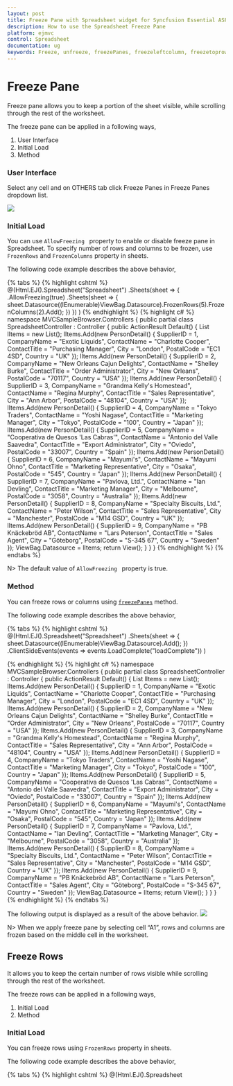 ```yaml
---
layout: post
title: Freeze Pane with Spreadsheet widget for Syncfusion Essential ASP .Net MVC
description: How to use the Spreadsheet Freeze Pane
platform: ejmvc
control: Spreadsheet
documentation: ug
keywords: Freeze, unfreeze, freezePanes, freezeleftcolumn, freezetoprow
--- 
```


# Freeze Pane 
Freeze pane allows you to keep a portion of the sheet visible, while scrolling through the rest of the worksheet. 

The freeze pane can be applied in a following ways,

1. User Interface
2. Initial Load
3. Method

### User Interface
Select any cell and on OTHERS tab click Freeze Panes in Freeze Panes dropdown list.

![](Freeze-Pane_images/Freeze-Pane_img1.png)

### Initial Load
You can use `AllowFreezing ` property to enable or disable freeze pane in Spreadsheet.
To specify number of rows and columns to be frozen, use `FrozenRows` and `FrozenColumns` property in sheets.

The following code example describes the above behavior,

{% tabs %}
{% highlight cshtml %}
@(Html.EJ().Spreadsheet<object>("Spreadsheet")
    .Sheets(sheet =>
    {
        .AllowFreezing(true)
        .Sheets(sheet =>
        {
            sheet.Datasource((IEnumerable<object>)ViewBag.Datasource).FrozenRows(5).FrozenColumns(2).Add();
        })
    })
)
{% endhighlight %}
{% highlight c# %}
namespace MVCSampleBrowser.Controllers
{
    public partial class SpreadsheetController : Controller
    {
        public ActionResult Default()
        {
            List<PersonDetail> lItems = new List<PersonDetail>();
            lItems.Add(new PersonDetail() { SupplierID = 1, CompanyName = "Exotic Liquids", ContactName = "Charlotte Cooper", ContactTitle = "Purchasing Manager", City = "London", PostalCode = "EC1 4SD", Country = "UK" });
            lItems.Add(new PersonDetail() { SupplierID = 2, CompanyName = "New Orleans Cajun Delights", ContactName = "Shelley Burke", ContactTitle = "Order Administrator", City = "New Orleans", PostalCode = "70117", Country = "USA" });
            lItems.Add(new PersonDetail() { SupplierID = 3, CompanyName = "Grandma Kelly's Homestead", ContactName = "Regina Murphy", ContactTitle = "Sales Representative", City = "Ann Arbor", PostalCode = "48104", Country = "USA" });
            lItems.Add(new PersonDetail() { SupplierID = 4, CompanyName = "Tokyo Traders", ContactName = "Yoshi Nagase", ContactTitle = "Marketing Manager", City = "Tokyo", PostalCode = "100", Country = "Japan" });
            lItems.Add(new PersonDetail() { SupplierID = 5, CompanyName = "Cooperativa de Quesos 'Las Cabras'", ContactName = "Antonio del Valle Saavedra", ContactTitle = "Export Administrator", City = "Oviedo", PostalCode = "33007", Country = "Spain" });
            lItems.Add(new PersonDetail() { SupplierID = 6, CompanyName = "Mayumi's", ContactName = "Mayumi Ohno", ContactTitle = "Marketing Representative", City = "Osaka", PostalCode = "545", Country = "Japan" });
            lItems.Add(new PersonDetail() { SupplierID = 7, CompanyName = "Pavlova, Ltd.", ContactName = "Ian Devling", ContactTitle = "Marketing Manager", City = "Melbourne", PostalCode = "3058", Country = "Australia" });
            lItems.Add(new PersonDetail() { SupplierID = 8, CompanyName = "Specialty Biscuits, Ltd.", ContactName = "Peter Wilson", ContactTitle = "Sales Representative", City = "Manchester", PostalCode = "M14 GSD", Country = "UK" });
            lItems.Add(new PersonDetail() { SupplierID = 9, CompanyName = "PB Knäckebröd AB", ContactName = "Lars Peterson", ContactTitle = "Sales Agent", City = "Göteborg", PostalCode = "S-345 67", Country = "Sweden" });
            ViewBag.Datasource = lItems;
            return View();
        }
    }
}
{% endhighlight %}
{% endtabs %}

N> The default value of `AllowFreezing ` property is true.

### Method
You can freeze rows or columns using [`freezePanes`](https://help.syncfusion.com/api/js/ejspreadsheet#methods:xlfreeze-freezepanes "freezePanes") method. 

The following code example describes the above behavior,

{% tabs %}
{% highlight cshtml %}
@(Html.EJ().Spreadsheet<object>("Spreadsheet")
    .Sheets(sheet =>
    {
        sheet.Datasource((IEnumerable<object>)ViewBag.Datasource).Add();
    })
    .ClientSideEvents(events => events.LoadComplete("loadComplete"))
)
<script type="text/javascript">
    function loadComplete(args) {
        if (!this.isImport)
            this.XLFreeze.freezePanes(5,2);
    }
</script>
{% endhighlight %}
{% highlight c# %}
namespace MVCSampleBrowser.Controllers
{
    public partial class SpreadsheetController : Controller
    {
        public ActionResult Default()
        {
            List<PersonDetail> lItems = new List<PersonDetail>();
            lItems.Add(new PersonDetail() { SupplierID = 1, CompanyName = "Exotic Liquids", ContactName = "Charlotte Cooper", ContactTitle = "Purchasing Manager", City = "London", PostalCode = "EC1 4SD", Country = "UK" });
            lItems.Add(new PersonDetail() { SupplierID = 2, CompanyName = "New Orleans Cajun Delights", ContactName = "Shelley Burke", ContactTitle = "Order Administrator", City = "New Orleans", PostalCode = "70117", Country = "USA" });
            lItems.Add(new PersonDetail() { SupplierID = 3, CompanyName = "Grandma Kelly's Homestead", ContactName = "Regina Murphy", ContactTitle = "Sales Representative", City = "Ann Arbor", PostalCode = "48104", Country = "USA" });
            lItems.Add(new PersonDetail() { SupplierID = 4, CompanyName = "Tokyo Traders", ContactName = "Yoshi Nagase", ContactTitle = "Marketing Manager", City = "Tokyo", PostalCode = "100", Country = "Japan" });
            lItems.Add(new PersonDetail() { SupplierID = 5, CompanyName = "Cooperativa de Quesos 'Las Cabras'", ContactName = "Antonio del Valle Saavedra", ContactTitle = "Export Administrator", City = "Oviedo", PostalCode = "33007", Country = "Spain" });
            lItems.Add(new PersonDetail() { SupplierID = 6, CompanyName = "Mayumi's", ContactName = "Mayumi Ohno", ContactTitle = "Marketing Representative", City = "Osaka", PostalCode = "545", Country = "Japan" });
            lItems.Add(new PersonDetail() { SupplierID = 7, CompanyName = "Pavlova, Ltd.", ContactName = "Ian Devling", ContactTitle = "Marketing Manager", City = "Melbourne", PostalCode = "3058", Country = "Australia" });
            lItems.Add(new PersonDetail() { SupplierID = 8, CompanyName = "Specialty Biscuits, Ltd.", ContactName = "Peter Wilson", ContactTitle = "Sales Representative", City = "Manchester", PostalCode = "M14 GSD", Country = "UK" });
            lItems.Add(new PersonDetail() { SupplierID = 9, CompanyName = "PB Knäckebröd AB", ContactName = "Lars Peterson", ContactTitle = "Sales Agent", City = "Göteborg", PostalCode = "S-345 67", Country = "Sweden" });
            ViewBag.Datasource = lItems;
            return View();
        }
    }
}
{% endhighlight %}
{% endtabs %}

The following output is displayed as a result of the above behavior.
![](Freeze-Pane_images/Freeze-Pane_img2.png)

N> When we apply freeze pane by selecting cell “A1”, rows and columns are frozen based on the middle cell in the worksheet.

## Freeze Rows
It allows you to keep the certain number of rows visible while scrolling through the rest of the worksheet.

The freeze rows can be applied in a following ways,

1. Initial Load
2. Method

### Initial Load
You can freeze rows using `FrozenRows` property in sheets. 

The following code example describes the above behavior,

{% tabs %}
{% highlight cshtml %}
@(Html.EJ().Spreadsheet<object>("Spreadsheet")
    .Sheets(sheet =>
    {
        sheet.Datasource((IEnumerable<object>)ViewBag.Datasource).FrozenRows(3).Add();
    })
)
{% endhighlight %}
{% highlight c# %}
namespace MVCSampleBrowser.Controllers
{
    public partial class SpreadsheetController : Controller
    {
        public ActionResult Default()
        {
            List<PersonDetail> lItems = new List<PersonDetail>();
            lItems.Add(new PersonDetail() { SupplierID = 1, CompanyName = "Exotic Liquids", ContactName = "Charlotte Cooper", ContactTitle = "Purchasing Manager", City = "London", PostalCode = "EC1 4SD", Country = "UK" });
            lItems.Add(new PersonDetail() { SupplierID = 2, CompanyName = "New Orleans Cajun Delights", ContactName = "Shelley Burke", ContactTitle = "Order Administrator", City = "New Orleans", PostalCode = "70117", Country = "USA" });
            lItems.Add(new PersonDetail() { SupplierID = 3, CompanyName = "Grandma Kelly's Homestead", ContactName = "Regina Murphy", ContactTitle = "Sales Representative", City = "Ann Arbor", PostalCode = "48104", Country = "USA" });
            lItems.Add(new PersonDetail() { SupplierID = 4, CompanyName = "Tokyo Traders", ContactName = "Yoshi Nagase", ContactTitle = "Marketing Manager", City = "Tokyo", PostalCode = "100", Country = "Japan" });
            lItems.Add(new PersonDetail() { SupplierID = 5, CompanyName = "Cooperativa de Quesos 'Las Cabras'", ContactName = "Antonio del Valle Saavedra", ContactTitle = "Export Administrator", City = "Oviedo", PostalCode = "33007", Country = "Spain" });
            lItems.Add(new PersonDetail() { SupplierID = 6, CompanyName = "Mayumi's", ContactName = "Mayumi Ohno", ContactTitle = "Marketing Representative", City = "Osaka", PostalCode = "545", Country = "Japan" });
            lItems.Add(new PersonDetail() { SupplierID = 7, CompanyName = "Pavlova, Ltd.", ContactName = "Ian Devling", ContactTitle = "Marketing Manager", City = "Melbourne", PostalCode = "3058", Country = "Australia" });
            lItems.Add(new PersonDetail() { SupplierID = 8, CompanyName = "Specialty Biscuits, Ltd.", ContactName = "Peter Wilson", ContactTitle = "Sales Representative", City = "Manchester", PostalCode = "M14 GSD", Country = "UK" });
            lItems.Add(new PersonDetail() { SupplierID = 9, CompanyName = "PB Knäckebröd AB", ContactName = "Lars Peterson", ContactTitle = "Sales Agent", City = "Göteborg", PostalCode = "S-345 67", Country = "Sweden" });
            ViewBag.Datasource = lItems;
            return View();
        }
    }
}
{% endhighlight %}
{% endtabs %}

### Method
You can freeze rows using [`freezeRows`](https://help.syncfusion.com/api/js/ejspreadsheet#methods:xlfreeze-freezerows "freezeRows") method. 

The following code example describes the above behavior,

{% tabs %}
{% highlight cshtml %}
@(Html.EJ().Spreadsheet<object>("Spreadsheet")
    .Sheets(sheet =>
    {
        sheet.Datasource((IEnumerable<object>)ViewBag.Datasource).Add();
    })
    .ClientSideEvents(events => events.LoadComplete("loadComplete"))
)
<script type="text/javascript">
    function loadComplete(args) {
        if (!this.isImport)
            this.XLFreeze.freezeRows(3);
    }
</script>
{% endhighlight %}
{% highlight c# %}
namespace MVCSampleBrowser.Controllers
{
    public partial class SpreadsheetController : Controller
    {
        public ActionResult Default()
        {
            List<PersonDetail> lItems = new List<PersonDetail>();
            lItems.Add(new PersonDetail() { SupplierID = 1, CompanyName = "Exotic Liquids", ContactName = "Charlotte Cooper", ContactTitle = "Purchasing Manager", City = "London", PostalCode = "EC1 4SD", Country = "UK" });
            lItems.Add(new PersonDetail() { SupplierID = 2, CompanyName = "New Orleans Cajun Delights", ContactName = "Shelley Burke", ContactTitle = "Order Administrator", City = "New Orleans", PostalCode = "70117", Country = "USA" });
            lItems.Add(new PersonDetail() { SupplierID = 3, CompanyName = "Grandma Kelly's Homestead", ContactName = "Regina Murphy", ContactTitle = "Sales Representative", City = "Ann Arbor", PostalCode = "48104", Country = "USA" });
            lItems.Add(new PersonDetail() { SupplierID = 4, CompanyName = "Tokyo Traders", ContactName = "Yoshi Nagase", ContactTitle = "Marketing Manager", City = "Tokyo", PostalCode = "100", Country = "Japan" });
            lItems.Add(new PersonDetail() { SupplierID = 5, CompanyName = "Cooperativa de Quesos 'Las Cabras'", ContactName = "Antonio del Valle Saavedra", ContactTitle = "Export Administrator", City = "Oviedo", PostalCode = "33007", Country = "Spain" });
            lItems.Add(new PersonDetail() { SupplierID = 6, CompanyName = "Mayumi's", ContactName = "Mayumi Ohno", ContactTitle = "Marketing Representative", City = "Osaka", PostalCode = "545", Country = "Japan" });
            lItems.Add(new PersonDetail() { SupplierID = 7, CompanyName = "Pavlova, Ltd.", ContactName = "Ian Devling", ContactTitle = "Marketing Manager", City = "Melbourne", PostalCode = "3058", Country = "Australia" });
            lItems.Add(new PersonDetail() { SupplierID = 8, CompanyName = "Specialty Biscuits, Ltd.", ContactName = "Peter Wilson", ContactTitle = "Sales Representative", City = "Manchester", PostalCode = "M14 GSD", Country = "UK" });
            lItems.Add(new PersonDetail() { SupplierID = 9, CompanyName = "PB Knäckebröd AB", ContactName = "Lars Peterson", ContactTitle = "Sales Agent", City = "Göteborg", PostalCode = "S-345 67", Country = "Sweden" });
            ViewBag.Datasource = lItems;
            return View();
        }
    }
}
{% endhighlight %}
{% endtabs %}

The following output is displayed as a result of the above code example.
![](Freeze-Pane_images/Freeze-Pane_img3.png)

N> On OTHERS tab click Freeze Top Row in FreezePanes dropdown list, to freeze top row. You can also freeze top row using [`freezeTopRow`](https://help.syncfusion.com/api/js/ejspreadsheet#methods:xlfreeze-freezetoprow "freezeTopRow") method. 

## Freeze Columns
It allows you to keep the certain number of column visible while scrolling through the rest of the work sheet.

The freeze columns can be applied in a following ways,

1. Initial Load
2. Method

### Initial Load
You can apply freeze columns using `FrozenColumns` property in sheets.
The following code example describes the above behavior

{% tabs %}
{% highlight cshtml %}
@(Html.EJ().Spreadsheet<object>("Spreadsheet")
    .Sheets(sheet =>
    {
        sheet.Datasource((IEnumerable<object>)ViewBag.Datasource).FrozenColumns(3).Add();
    })
)
{% endhighlight %}
{% highlight c# %}
namespace MVCSampleBrowser.Controllers
{
    public partial class SpreadsheetController : Controller
    {
        public ActionResult Default()
        {
            List<PersonDetail> lItems = new List<PersonDetail>();
            lItems.Add(new PersonDetail() { SupplierID = 1, CompanyName = "Exotic Liquids", ContactName = "Charlotte Cooper", ContactTitle = "Purchasing Manager", City = "London", PostalCode = "EC1 4SD", Country = "UK" });
            lItems.Add(new PersonDetail() { SupplierID = 2, CompanyName = "New Orleans Cajun Delights", ContactName = "Shelley Burke", ContactTitle = "Order Administrator", City = "New Orleans", PostalCode = "70117", Country = "USA" });
            lItems.Add(new PersonDetail() { SupplierID = 3, CompanyName = "Grandma Kelly's Homestead", ContactName = "Regina Murphy", ContactTitle = "Sales Representative", City = "Ann Arbor", PostalCode = "48104", Country = "USA" });
            lItems.Add(new PersonDetail() { SupplierID = 4, CompanyName = "Tokyo Traders", ContactName = "Yoshi Nagase", ContactTitle = "Marketing Manager", City = "Tokyo", PostalCode = "100", Country = "Japan" });
            lItems.Add(new PersonDetail() { SupplierID = 5, CompanyName = "Cooperativa de Quesos 'Las Cabras'", ContactName = "Antonio del Valle Saavedra", ContactTitle = "Export Administrator", City = "Oviedo", PostalCode = "33007", Country = "Spain" });
            lItems.Add(new PersonDetail() { SupplierID = 6, CompanyName = "Mayumi's", ContactName = "Mayumi Ohno", ContactTitle = "Marketing Representative", City = "Osaka", PostalCode = "545", Country = "Japan" });
            lItems.Add(new PersonDetail() { SupplierID = 7, CompanyName = "Pavlova, Ltd.", ContactName = "Ian Devling", ContactTitle = "Marketing Manager", City = "Melbourne", PostalCode = "3058", Country = "Australia" });
            lItems.Add(new PersonDetail() { SupplierID = 8, CompanyName = "Specialty Biscuits, Ltd.", ContactName = "Peter Wilson", ContactTitle = "Sales Representative", City = "Manchester", PostalCode = "M14 GSD", Country = "UK" });
            lItems.Add(new PersonDetail() { SupplierID = 9, CompanyName = "PB Knäckebröd AB", ContactName = "Lars Peterson", ContactTitle = "Sales Agent", City = "Göteborg", PostalCode = "S-345 67", Country = "Sweden" });
            ViewBag.Datasource = lItems;
            return View();
        }
    }
}
{% endhighlight %}
{% endtabs %}

### Method
You can apply freeze columns using [`freezeColumns`](https://help.syncfusion.com/api/js/ejspreadsheet#methods:xlfreeze-freezecolumns "freezeColumns") method. 
The following code example describes the above behavior

{% tabs %}
{% highlight cshtml %}
@(Html.EJ().Spreadsheet<object>("Spreadsheet")
    .Sheets(sheet =>
    {
        sheet.Datasource((IEnumerable<object>)ViewBag.Datasource).Add();
    })
    .ClientSideEvents(events => events.LoadComplete("loadComplete"))
)
<script type="text/javascript">
    function loadComplete(args) {
        if(!this.isImport) 
            this.XLFreeze.freezeColumns(3);
    }
</script>
{% endhighlight %}
{% highlight c# %}
namespace MVCSampleBrowser.Controllers
{
    public partial class SpreadsheetController : Controller
    {
        public ActionResult Default()
        {
            List<PersonDetail> lItems = new List<PersonDetail>();
            lItems.Add(new PersonDetail() { SupplierID = 1, CompanyName = "Exotic Liquids", ContactName = "Charlotte Cooper", ContactTitle = "Purchasing Manager", City = "London", PostalCode = "EC1 4SD", Country = "UK" });
            lItems.Add(new PersonDetail() { SupplierID = 2, CompanyName = "New Orleans Cajun Delights", ContactName = "Shelley Burke", ContactTitle = "Order Administrator", City = "New Orleans", PostalCode = "70117", Country = "USA" });
            lItems.Add(new PersonDetail() { SupplierID = 3, CompanyName = "Grandma Kelly's Homestead", ContactName = "Regina Murphy", ContactTitle = "Sales Representative", City = "Ann Arbor", PostalCode = "48104", Country = "USA" });
            lItems.Add(new PersonDetail() { SupplierID = 4, CompanyName = "Tokyo Traders", ContactName = "Yoshi Nagase", ContactTitle = "Marketing Manager", City = "Tokyo", PostalCode = "100", Country = "Japan" });
            lItems.Add(new PersonDetail() { SupplierID = 5, CompanyName = "Cooperativa de Quesos 'Las Cabras'", ContactName = "Antonio del Valle Saavedra", ContactTitle = "Export Administrator", City = "Oviedo", PostalCode = "33007", Country = "Spain" });
            lItems.Add(new PersonDetail() { SupplierID = 6, CompanyName = "Mayumi's", ContactName = "Mayumi Ohno", ContactTitle = "Marketing Representative", City = "Osaka", PostalCode = "545", Country = "Japan" });
            lItems.Add(new PersonDetail() { SupplierID = 7, CompanyName = "Pavlova, Ltd.", ContactName = "Ian Devling", ContactTitle = "Marketing Manager", City = "Melbourne", PostalCode = "3058", Country = "Australia" });
            lItems.Add(new PersonDetail() { SupplierID = 8, CompanyName = "Specialty Biscuits, Ltd.", ContactName = "Peter Wilson", ContactTitle = "Sales Representative", City = "Manchester", PostalCode = "M14 GSD", Country = "UK" });
            lItems.Add(new PersonDetail() { SupplierID = 9, CompanyName = "PB Knäckebröd AB", ContactName = "Lars Peterson", ContactTitle = "Sales Agent", City = "Göteborg", PostalCode = "S-345 67", Country = "Sweden" });
            ViewBag.Datasource = lItems;
            return View();
        }
    }
}
{% endhighlight %}
{% endtabs %}

The following output is displayed as a result of the above code example.
![](Freeze-Pane_images/Freeze-Pane_img4.png)

N> On OTHERS tab click Freeze First Column in FreezePanes dropdown list, to freeze left Column. You can also apply freeze first column using [`freezeLeftColumn`](https://help.syncfusion.com/api/js/ejspreadsheet#methods:xlfreeze-freezeleftcolumn "freezeLeftColumn") method. 

## Unfreeze Pane
Unfreeze all the rows and columns to scroll through entire sheet.

The unfreeze pane can be applied in a following ways,

1. User Interface
2. Method

### User Interface
On OTHERS tab click Unfreeze Panes in Freeze Panes dropdown list.
![](Freeze-Pane_images/Freeze-Pane_img5.png)

### Method
You can unfreeze rows or columns using [`unfreezePanes`](https://help.syncfusion.com/api/js/ejspreadsheet#methods:xlfreeze-unfreezepanes "unfreezePanes") method. 

The following code example describes the above behavior,

{% tabs %}
{% highlight cshtml %}
@(Html.EJ().Spreadsheet<object>("Spreadsheet")
    .Sheets(sheet =>
    {
        sheet.Datasource((IEnumerable<object>)ViewBag.Datasource).Add();
    })
    .ClientSideEvents(events => events.LoadComplete("loadComplete"))
)
<script type="text/javascript">
    function loadComplete(args) {
        if (!this.isImport){
            this.XLFreeze.freezePanes(5,2);
            this.XLFreeze.unfreezePanes();
        }
    }
</script>
{% endhighlight %}
{% highlight c# %}
namespace MVCSampleBrowser.Controllers
{
    public partial class SpreadsheetController : Controller
    {
        public ActionResult Default()
        {
            List<PersonDetail> lItems = new List<PersonDetail>();
            lItems.Add(new PersonDetail() { SupplierID = 1, CompanyName = "Exotic Liquids", ContactName = "Charlotte Cooper", ContactTitle = "Purchasing Manager", City = "London", PostalCode = "EC1 4SD", Country = "UK" });
            lItems.Add(new PersonDetail() { SupplierID = 2, CompanyName = "New Orleans Cajun Delights", ContactName = "Shelley Burke", ContactTitle = "Order Administrator", City = "New Orleans", PostalCode = "70117", Country = "USA" });
            lItems.Add(new PersonDetail() { SupplierID = 3, CompanyName = "Grandma Kelly's Homestead", ContactName = "Regina Murphy", ContactTitle = "Sales Representative", City = "Ann Arbor", PostalCode = "48104", Country = "USA" });
            lItems.Add(new PersonDetail() { SupplierID = 4, CompanyName = "Tokyo Traders", ContactName = "Yoshi Nagase", ContactTitle = "Marketing Manager", City = "Tokyo", PostalCode = "100", Country = "Japan" });
            lItems.Add(new PersonDetail() { SupplierID = 5, CompanyName = "Cooperativa de Quesos 'Las Cabras'", ContactName = "Antonio del Valle Saavedra", ContactTitle = "Export Administrator", City = "Oviedo", PostalCode = "33007", Country = "Spain" });
            lItems.Add(new PersonDetail() { SupplierID = 6, CompanyName = "Mayumi's", ContactName = "Mayumi Ohno", ContactTitle = "Marketing Representative", City = "Osaka", PostalCode = "545", Country = "Japan" });
            lItems.Add(new PersonDetail() { SupplierID = 7, CompanyName = "Pavlova, Ltd.", ContactName = "Ian Devling", ContactTitle = "Marketing Manager", City = "Melbourne", PostalCode = "3058", Country = "Australia" });
            lItems.Add(new PersonDetail() { SupplierID = 8, CompanyName = "Specialty Biscuits, Ltd.", ContactName = "Peter Wilson", ContactTitle = "Sales Representative", City = "Manchester", PostalCode = "M14 GSD", Country = "UK" });
            lItems.Add(new PersonDetail() { SupplierID = 9, CompanyName = "PB Knäckebröd AB", ContactName = "Lars Peterson", ContactTitle = "Sales Agent", City = "Göteborg", PostalCode = "S-345 67", Country = "Sweden" });
            ViewBag.Datasource = lItems;
            return View();
        }
    }
}
{% endhighlight %}
{% endtabs %}

The following output is displayed as a result of the above code example.
![](Freeze-Pane_images/Freeze-Pane_img6.png)


